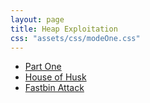 ```yaml
---
layout: page
title: Heap Exploitation
css: "assets/css/modeOne.css"
---
```


- [Part One](/notes/heap-exploitation/part_one)
- [House of Husk](/notes/heap-exploitation/house-of-husk)
- [Fastbin Attack](/notes/heap-exploitation/fastbin-attack)
